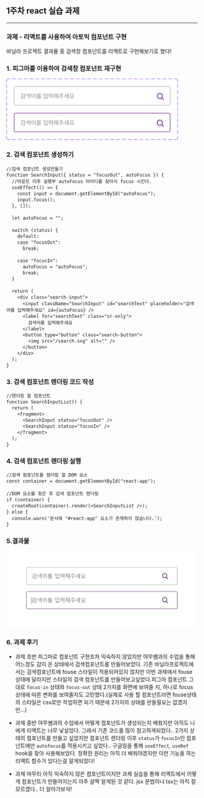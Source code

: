 ## 1주차 react 실습 과제

---

### 과제 - 리액트를 사용하여 아토믹 컴포넌트 구현

바닐라 프로젝트 결과물 중 검색창 컴포넌트를 리액트로 구현해보기로 했다!
&nbsp;
&nbsp;

### 1. 피그마를 이용하여 검색창 컴포넌트 재구현

![피그마 컴포넌트](/public/figma-search-input.jpg)

### 2. 검색 컴포넌트 생성하기

```
//검색 컴포넌트 생성만들기
function SearchInput({ status = "focusOut", autoFocus }) {
  //마운트 이후 실행부 autoFocus 아이디를 찾아서 focus 시킨다.
  useEffect(() => {
    const input = document.getElementById("autoFocus");
    input.focus();
  }, []);

  let autoFocus = "";

  switch (status) {
    default:
    case "focusOut":
      break;

    case "focusIn":
      autoFocus = "autoFocus";
      break;
  }

  return (
    <div class="search-input">
      <input className="SearchInput" id="searchText" placeholder="검색어를 입력해주세요" id={autoFocus} />
      <label for="searchText" class="sr-only">
        검색어를 입력해주세요
      </label>
      <button type="button" class="search-button">
        <img src="/search.svg" alt="" />
      </button>
    </div>
  );
}
```

### 3. 검색 컴포넌트 렌더링 코드 작성

```
//렌더링 할 컴포넌트
function SearchInputList() {
  return (
    <fragment>
      <SearchInput status="focusOut" />
      <SearchInput status="focusIn" />
    </fragment>
  );
}
```

### 4. 검색 컴포넌트 렌더링 실행

```
//검색 컴포넌트를 렌더링 할 DOM 요소
const container = document.getElementById("react-app");

//DOM 요소를 찾은 후 검색 컴포넌트 렌더링
if (container) {
  createRoot(container).render(<SearchInputList />);
} else {
  console.warn('문서에 "#react-app" 요소가 존재하지 않습니다.');
}

```

### 5.결과물

![검색 컴포넌트](/public/01-component.jpg)

### 6. 과제 후기

- 과제 초반
  피그마로 컴포넌트 구현조차 익숙하지 않았지만 야무쌤과의 수업을 통해 어느정도 감이 온 상태에서 검색컴포넌트를 만들어보았다. 기존 바닐라프로젝트에서는 검색컴포넌트에 fouse 스타일이 적용되어있지 않지만 이번 과제에서 fouse 상태에 달라지만 스타일의 검색 컴포넌트를 만들어보고싶었다.피그마 컴포넌트 그대로 `focus-in` 상태와 `focus-out` 상태 2가지를 화면에 보여줄 지, 하나로 focus상태에 따른 변화를 보여줄지도 고민했다.(실제로 사용 할 컴포넌트라면 fouse상태의 스타일은 css로만 작업하면 되기 때문에 2가지의 상태를 만들필요는 없겠지만...)

- 과제 중반
  야무쌤과의 수업에서 어떻게 컴포넌트가 생성되는지 배웠지만 아직도 나에게 리액트는 너무 낯설었다. 그래서 기존 코드를 많이 참고하게되었다.. 2가지 상태의 컴포넌트를 만들고 싶었지만 컴포넌트 렌더링 이후 `status`가 `focusIn`인 컴포넌트에만 `autofocus`를 적용시키고 싶었다.. 구글링을 통해 `useEffect`, `useRef` hook을 찾아 사용해보았다. 정확한 원리는 아직 더 배워야겠지만 이런 기능을 하는 리액트 함수가 있다는걸 알게되었다!

- 과제 마무리
  아직 익숙하지 않은 컴포넌트이지만 과제 실습을 통해 리액트에서 어떻게 컴포넌트가 만들어지는지 아주 살짝 알게된 것 같다. jsx 문법이나 tsx는 아직 잘 모르겠다.. 더 알아가보자!

